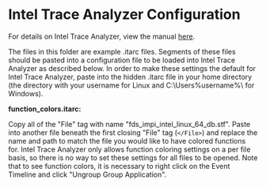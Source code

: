 # Intel Trace Analyzer Configuration

For details on Intel Trace Analyzer, view the manual [here](https://software.intel.com/en-us/ita-user-and-reference-guide).

The files in this folder are example .itarc files. Segments of these files should be pasted into a configuration file to be loaded into Intel Trace Analyzer as described below. In order to make these settings the default for Intel Trace Analyzer, paste into the hidden .itarc file in your home directory (the directory with your username for Linux and C:\Users\%username%\ for Windows).

**function_colors.itarc:**

Copy all of the "File" tag with name "fds_impi_intel_linux_64_db.stf". Paste into another file beneath the first closing "File" tag (```</File>```) and replace the name and path to match the file you would like to have colored functions for. Intel Trace Analyzer only allows function coloring settings on a per file basis, so there is no way to set these settings for all files to be opened. Note that to see function colors, it is necessary to right click on the Event Timeline and click "Ungroup Group Application".
